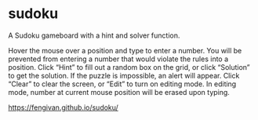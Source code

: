 ﻿# sudoku

A Sudoku gameboard with a hint and solver function.

Hover the mouse over a position and type to enter a number. You will be prevented from entering a number that would violate the rules into a position. Click “Hint” to fill out a random box on the grid, or click “Solution” to get the solution. If the puzzle is impossible, an alert will appear. Click “Clear” to clear the screen, or “Edit” to turn on editing mode. In editing mode, number at current mouse position will be erased upon typing.

https://fengivan.github.io/sudoku/
